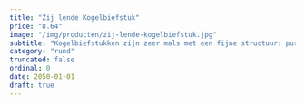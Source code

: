 ```yaml
---
title: "Zij lende Kogelbiefstuk"
price: "8.64"
image: "/img/producten/zij-lende-kogelbiefstuk.jpg"
subtitle: "Kogelbiefstukken zijn zeer mals met een fijne structuur: pure verwennerij voor vleesliefhebbers. Rood/ medium bereiding geeft een meer mals en sappiger smaakbeleving. Een feestje met champignons en rode wijn."
category: "rund"
truncated: false
ordinal: 0
date: 2050-01-01
draft: true
---
```


